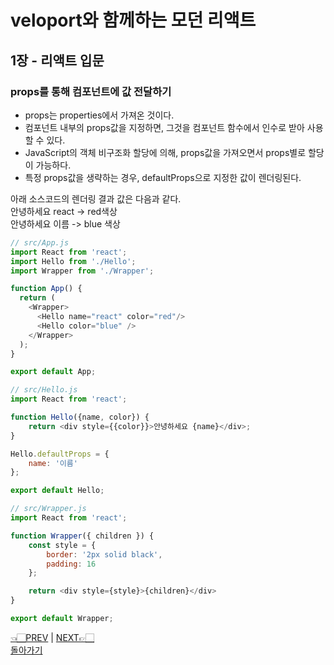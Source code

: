 # veloport와 함께하는 모던 리액트
## 1장 - 리액트 입문
### props를 통해 컴포넌트에 값 전달하기
 - props는 properties에서 가져온 것이다.
 - 컴포넌트 내부의 props값을 지정하면, 그것을 컴포넌트 함수에서 인수로 받아 사용할 수 있다.
 - JavaScript의 객체 비구조화 할당에 의해, props값을 가져오면서 props별로 할당이 가능하다.
 - 특정 props값을 생략하는 경우, defaultProps으로 지정한 값이 렌더링된다.

아래 소스코드의 렌더링 결과 값은 다음과 같다. <br>
안녕하세요 react -> red색상 <br>
안녕하세요 이름 -> blue 색상 <br>

```javascript
// src/App.js
import React from 'react';
import Hello from './Hello';
import Wrapper from './Wrapper';

function App() {
  return (
    <Wrapper>
      <Hello name="react" color="red"/>
      <Hello color="blue" />
    </Wrapper>
  );
}

export default App;
```

```javascript
// src/Hello.js
import React from 'react';

function Hello({name, color}) {
    return <div style={{color}}>안녕하세요 {name}</div>;
}

Hello.defaultProps = {
    name: '이름'
};

export default Hello;
```

```javascript
// src/Wrapper.js
import React from 'react';

function Wrapper({ children }) {
    const style = {
        border: '2px solid black',
        padding: 16
    };

    return <div style={style}>{children}</div>
}

export default Wrapper;
```
[👈🏻PREV](https://github.com/ss-won/veloport-react/blob/master/Ch1/md/2.md) |
[NEXT👉🏻](https://github.com/ss-won/veloport-react/blob/master/Ch1/md/4.md) <br>
[돌아가기](https://github.com/ss-won/veloport-react)